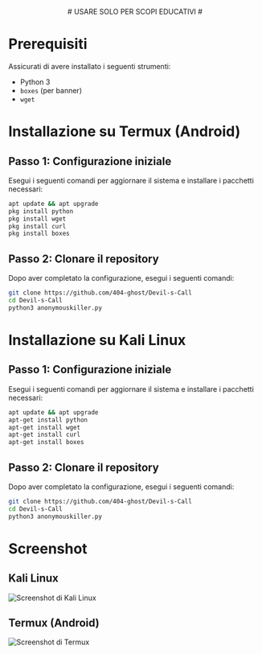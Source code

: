 <p align="center">
  # USARE SOLO PER SCOPI EDUCATIVI #
</p>

# Prerequisiti
Assicurati di avere installato i seguenti strumenti:

* Python 3
* `boxes` (per banner)
* `wget`

# Installazione su Termux (Android)

## Passo 1: Configurazione iniziale
Esegui i seguenti comandi per aggiornare il sistema e installare i pacchetti necessari:
```bash
apt update && apt upgrade
pkg install python
pkg install wget
pkg install curl
pkg install boxes
```

## Passo 2: Clonare il repository
Dopo aver completato la configurazione, esegui i seguenti comandi:
```bash
git clone https://github.com/404-ghost/Devil-s-Call
cd Devil-s-Call
python3 anonymouskiller.py
```

# Installazione su Kali Linux

## Passo 1: Configurazione iniziale
Esegui i seguenti comandi per aggiornare il sistema e installare i pacchetti necessari:
```bash
apt update && apt upgrade
apt-get install python
apt-get install wget
apt-get install curl
apt-get install boxes
```

## Passo 2: Clonare il repository
Dopo aver completato la configurazione, esegui i seguenti comandi:
```bash
git clone https://github.com/404-ghost/Devil-s-Call
cd Devil-s-Call
python3 anonymouskiller.py
```

# Screenshot

## Kali Linux
![Screenshot di Kali Linux](https://imgur.com/lKQPeVX.png)

## Termux (Android)
![Screenshot di Termux](https://imgur.com/EsQU2On.png)